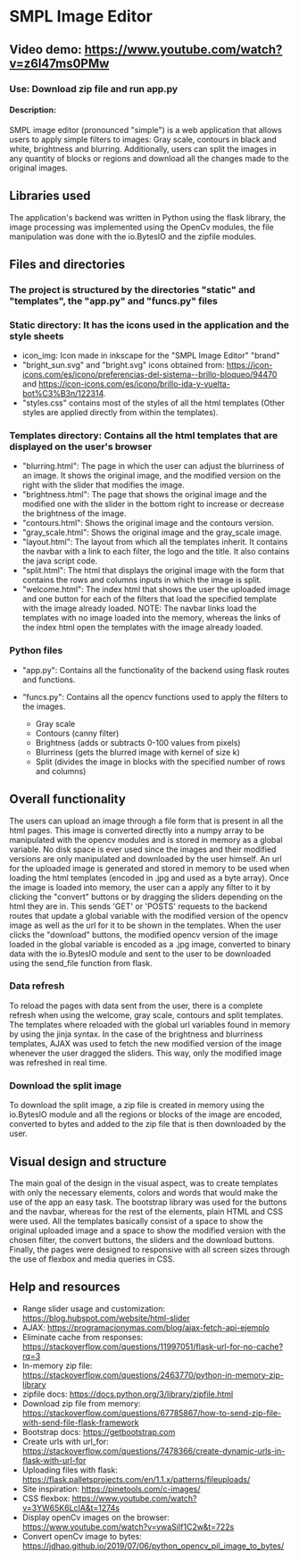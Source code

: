 # SMPL Image Editor

## Video demo: <https://www.youtube.com/watch?v=z6l47ms0PMw>

### Use: Download zip file and run app.py

#### Description:

SMPL image editor (pronounced "simple") is a  web application that allows users to apply simple filters to images: Gray scale,
contours in black and white, brightness and blurring. Additionally, users can split the images in any quantity of blocks or regions
and download all the changes made to the original images.

## Libraries used

The application's backend was written in Python using the flask library, the image processing was implemented using
the OpenCv modules, the file manipulation was done with the io.BytesIO and the zipfile modules.

## Files and directories

### The project is structured by the directories "static" and "templates", the "app.py" and "funcs.py" files

### Static directory: It has the icons used in the application and the style sheets

- icon_img: Icon made in inkscape for the "SMPL Image Editor" "brand"
- "bright_sun.svg" and "bright.svg" icons obtained from: <https://icon-icons.com/es/icono/preferencias-del-sistema--brillo-bloqueo/94470>
and <https://icon-icons.com/es/icono/brillo-ida-y-vuelta-bot%C3%B3n/122314>.
- "styles.css" contains most of the styles of all the html templates (Other styles are applied directly from within the templates).

### Templates directory: Contains all the html templates that are displayed on the user's browser

- "blurring.html": The page in which the user can adjust the blurriness of an image. It shows the original image, and the modified version
on the right with the slider that modifies the image.
- "brightness.html": The page that shows the original image and the modified one with the slider in the bottom right to increase or
decrease the brightness of the image.
- "contours.html": Shows the original image and the contours version.
- "gray_scale.html": Shows the original image and the gray_scale image.
- "layout.html": The layout from which all the templates inherit. It contains the navbar with a link to each filter, the logo and the
title. It also contains the java script code.
- "split.html": The html that displays the original image with the form that contains the rows and columns inputs in which the image is
split.
- "welcome.html": The index html that shows the user the uploaded image and one button for each of the filters that load the specified
template with the image already loaded. NOTE: The navbar links load the templates with no image loaded into the memory, whereas the
links of the index html open the templates with the image already loaded.

### Python files

- "app.py": Contains all the functionality of the backend using flask routes and functions.

- "funcs.py": Contains all the opencv functions used to apply the filters to the images.
  - Gray scale
  - Contours (canny filter)
  - Brightness (adds or subtracts 0-100 values from pixels)
  - Blurriness (gets the blurred image with kernel of size k)
  - Split (divides the image in blocks with the specified number of rows and columns)

## Overall functionality

The users can upload an image through a file form that is present in all the html pages. This image is converted directly into a numpy
array to be manipulated with the opencv modules and is stored in memory as a global variable. No disk space is ever used since the images
and their modified versions are only manipulated and downloaded by the user himself. An url for the uploaded image is generated and stored
in memory to be used when loading the html templates (encoded in .jpg and used as a byte array). Once the image is loaded into memory, the
user can a apply any filter to it by clicking the "convert" buttons or by dragging the sliders depending on the html they are in. This sends
'GET' or 'POSTS' requests to the backend routes that update a global variable with the modified version of the opencv image as well as the
url for it to be shown in the templates. When the user clicks the "download" buttons, the modified opencv version of the image loaded in the
global variable is encoded as a .jpg image, converted to binary data with the io.BytesIO module and sent to the user to be downloaded using
the send_file function from flask.

### Data refresh

To reload the pages with data sent from the user, there is a complete refresh when using the welcome, gray scale, contours and split templates.
The templates where reloaded with the global url variables found in memory by using the jinja syntax.
In the case of the brightness and blurriness templates, AJAX was used to fetch the new modified version of the image whenever the user dragged
the sliders. This way, only the modified image was refreshed in real time.

### Download the split image

To download the split image, a zip file is created in memory using the io.BytesIO module and all the regions or blocks of the image are encoded,
converted to bytes and added to the zip file that is then downloaded by the user.

## Visual design and structure

The main goal of the design in the visual aspect, was to create templates with only the necessary elements, colors and words that would make the
use of the app an easy task. The bootstrap library was used for the buttons and the navbar, whereas for the rest of the elements, plain HTML and CSS were used. All the templates basically consist of a space to show the original uploaded image and a space to show the modified version with
the chosen filter, the convert buttons, the sliders and the download buttons. Finally, the pages were designed to responsive with all screen sizes
through the use of flexbox and media queries in CSS.

## Help and resources

- Range slider usage and customization: <https://blog.hubspot.com/website/html-slider>
- AJAX: <https://programacionymas.com/blog/ajax-fetch-api-ejemplo>
- Eliminate cache from responses: <https://stackoverflow.com/questions/11997051/flask-url-for-no-cache?rq=3>
- In-memory zip file: <https://stackoverflow.com/questions/2463770/python-in-memory-zip-library>
- zipfile docs: <https://docs.python.org/3/library/zipfile.html>
- Download zip file from memory: <https://stackoverflow.com/questions/67785867/how-to-send-zip-file-with-send-file-flask-framework>
- Bootstrap docs: <https://getbootstrap.com>
- Create urls with url_for: <https://stackoverflow.com/questions/7478366/create-dynamic-urls-in-flask-with-url-for>
- Uploading files with flask: <https://flask.palletsprojects.com/en/1.1.x/patterns/fileuploads/>
- Site inspiration: <https://pinetools.com/c-images/>
- CSS flexbox: <https://www.youtube.com/watch?v=3YW65K6LcIA&t=1274s>
- Display openCv images on the browser: <https://www.youtube.com/watch?v=ywaSiIf1C2w&t=722s>
- Convert openCv image to bytes: <https://jdhao.github.io/2019/07/06/python_opencv_pil_image_to_bytes/>
